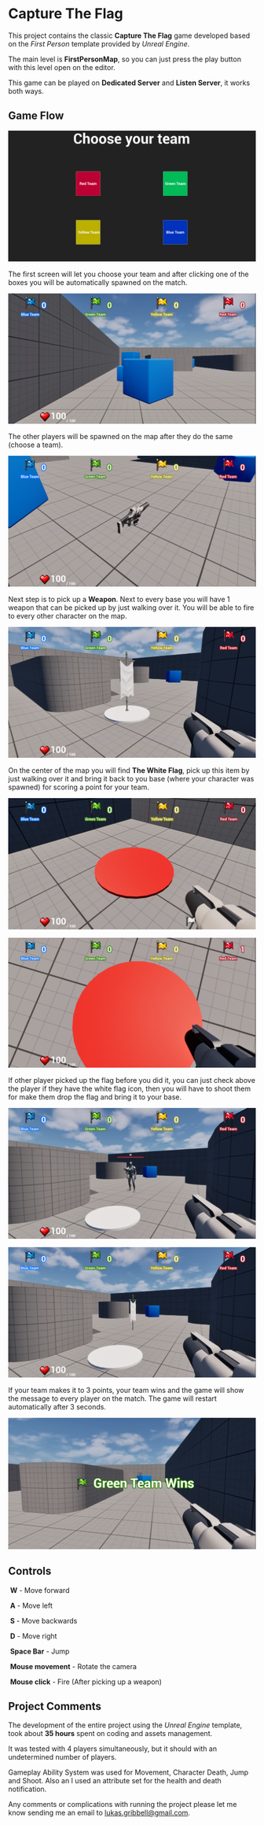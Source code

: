 # Capture The Flag

This project contains the classic **Capture The Flag** game developed based on the  *First Person* template provided by *Unreal Engine*.

The main level is **FirstPersonMap**, so you can just press the play button with this level open on the editor.

This game can be played on **Dedicated Server** and **Listen Server**, it works both ways.

## Game Flow

![MenuScreen](https://github.com/LukasGL/CaptureTheFlag/blob/main/img/MenuScreen.png)

The first screen will let you choose your team and after clicking one of the boxes you will be automatically spawned on the match.

![Spawned](https://github.com/LukasGL/CaptureTheFlag/blob/main/img/Spawned.png)

The other players will be spawned on the map after they do the same (choose a team).

 ![Weapon](img\Weapon.png)

Next step is to pick up a **Weapon**. Next to every base you will have 1 weapon that can be picked up by just walking over it. You will be able to fire to every other character on the map.

![WhiteFlag](https://github.com/LukasGL/CaptureTheFlag/blob/main/img/WhiteFlag.png)

On the center of the map you will find **The White Flag**, pick up this item by just walking over it and bring it back to you base (where your character was spawned) for scoring a point for your team.

![TeamBase](img\TeamBase.png)

![PlayerScored](https://github.com/LukasGL/CaptureTheFlag/blob/main/img/PlayerScored.png)

If other player picked up the flag before you did it, you can just check above the player if they have the white flag icon, then you will have to shoot them for make them drop the flag and bring it to your base.

![Enemy](img\Enemy.png)

![FlagDropped](https://github.com/LukasGL/CaptureTheFlag/blob/main/img/FlagDropped.png)

If your team makes it to 3 points, your team wins and the game will show the message to every player on the match. The game will restart automatically after 3 seconds.

![TeamWin](img\TeamWin.png)

## Controls

​	**W** - Move forward

​	**A** - Move left

​	**S** - Move backwards

​	**D** - Move right

​	**Space Bar** - Jump

​	**Mouse movement** - Rotate the camera

​	**Mouse click** - Fire (After picking up a weapon)

## Project Comments

The development of the entire project using the *Unreal Engine* template, took about **35 hours** spent on coding and assets management.

It was tested with 4 players simultaneously, but it should with an undetermined number of players. 

Gameplay Ability System was used for Movement, Character Death, Jump and Shoot. Also an I used an attribute set for the health and death notification.

Any comments or complications with running the project please let me know sending me an email to lukas.gribbell@gmail.com.